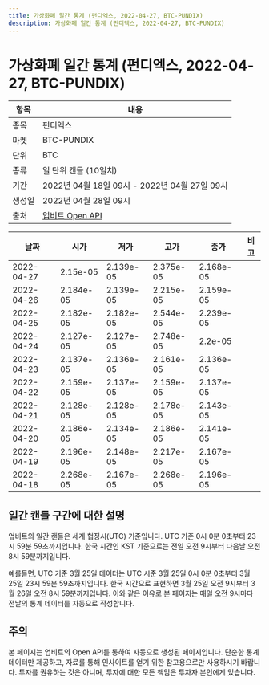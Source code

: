 ```yaml
---
title: 가상화폐 일간 통계 (펀디엑스, 2022-04-27, BTC-PUNDIX)
description: 가상화폐 일간 통계 (펀디엑스, 2022-04-27, BTC-PUNDIX)
---
```



가상화폐 일간 통계 (펀디엑스, 2022-04-27, BTC-PUNDIX)
===

|항목|내용|
|--|--|
|종목|펀디엑스|
|마켓|BTC-PUNDIX|
|단위|BTC|
|종류|일 단위 캔들 (10일치)|
|기간|2022년 04월 18일 09시 - 2022년 04월 27일 09시|
|생성일|2022년 04월 28일 09시|
|출처|[업비트 Open API](https://docs.upbit.com)|


|날짜|시가|저가|고가|종가|비고|
|--|--|--|--|--|--|
|2022-04-27|2.15e-05|2.139e-05|2.375e-05|2.168e-05|    |
|2022-04-26|2.184e-05|2.139e-05|2.215e-05|2.159e-05|    |
|2022-04-25|2.182e-05|2.182e-05|2.544e-05|2.239e-05|    |
|2022-04-24|2.127e-05|2.127e-05|2.748e-05|2.2e-05|    |
|2022-04-23|2.137e-05|2.136e-05|2.161e-05|2.136e-05|    |
|2022-04-22|2.159e-05|2.137e-05|2.159e-05|2.137e-05|    |
|2022-04-21|2.128e-05|2.128e-05|2.178e-05|2.143e-05|    |
|2022-04-20|2.186e-05|2.134e-05|2.186e-05|2.141e-05|    |
|2022-04-19|2.196e-05|2.148e-05|2.217e-05|2.167e-05|    |
|2022-04-18|2.268e-05|2.167e-05|2.268e-05|2.196e-05|    |


일간 캔들 구간에 대한 설명
---


업비트의 일간 캔들은 세계 협정시(UTC) 기준입니다. 
UTC 기준 0시 0분 0초부터 23시 59분 59초까지입니다. 
한국 시간인 KST 기준으로는 전일 오전 9시부터 다음날 오전 8시 59분까지입니다. 


예를들면, UTC 기준 3월 25일 데이터는 UTC 시준 3월 25일 0시 0분 0초부터 3월 25일 23시 59분 59초까지입니다. 
한국 시간으로 표현하면 3월 25일 오전 9시부터 3월 26일 오전 8시 59분까지입니다. 
이와 같은 이유로 본 페이지는 매일 오전 9시마다 전날의 통계 데이터를 자동으로 작성합니다. 


주의
---


본 페이지는 업비트의 Open API를 통하여 자동으로 생성된 페이지입니다. 
단순한 통계 데이터만 제공하고, 자료를 통해 인사이트를 얻기 위한 참고용으로만 사용하시기 바랍니다. 
투자를 권유하는 것은 아니며, 투자에 대한 모든 책임은 투자자 본인에게 있습니다. 
